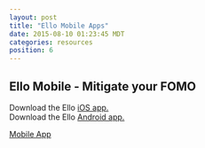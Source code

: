 ```yaml
---
layout: post
title: "Ello Mobile Apps"
date: 2015-08-10 01:23:45 MDT
categories: resources
position: 6
---
```


## Ello Mobile - Mitigate your FOMO

Download the Ello [iOS app.](https://search.itunes.apple.com/WebObjects/MZContentLink.woa/wa/link?mt=8&path=apps%2fello%2fello)    
Download the Ello [Android app.](https://play.google.com/store/apps/details?id=co.ello.ElloApp)

[Mobile App](https://github.com/ello/wtf/blob/master/_posts/WTF.Ello.Apps.png?raw=true)
